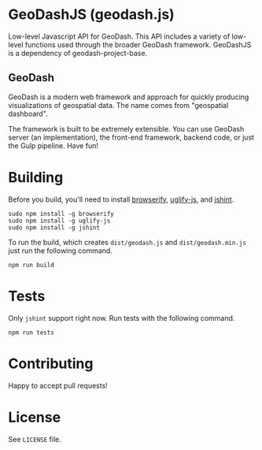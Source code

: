 # GeoDashJS (geodash.js)

Low-level Javascript API for GeoDash.  This API includes a variety of low-level functions used through the broader GeoDash framework.  GeoDashJS is a dependency of geodash-project-base.

## GeoDash

GeoDash is a modern web framework and approach for quickly producing visualizations of geospatial data. The name comes from "geospatial dashboard".

The framework is built to be extremely extensible. You can use GeoDash server (an implementation), the front-end framework, backend code, or just the Gulp pipeline. Have fun!

# Building

Before you build, you'll need to install [browserify](http://browserify.org/), [uglify-js](https://www.npmjs.com/package/uglify-js), and [jshint](https://www.npmjs.com/package/jshint).

```
sudo npm install -g browserify
sudo npm install -g uglify-js
sudo npm install -g jshint
```

To run the build, which creates `dist/geodash.js` and `dist/geodash.min.js` just run the following command.

```
npm run build
```

# Tests

Only `jshint` support right now.  Run tests with the following command.

```
npm run tests
```

# Contributing

Happy to accept pull requests!

# License

See `LICENSE` file.

